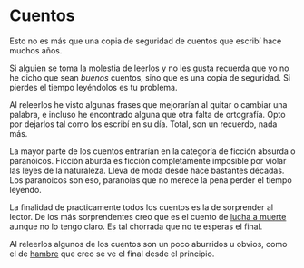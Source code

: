 # Cuentos

Esto no es más que una copia de seguridad de cuentos que escribí hace muchos
años. 

Si alguien se toma la molestia de leerlos y no les gusta recuerda que yo no he
dicho que sean *buenos* cuentos, sino que es una copia de seguridad. Si
pierdes el tiempo leyéndolos es tu problema.

Al releerlos he visto algunas frases que mejorarían al quitar o cambiar una
palabra, e incluso he encontrado alguna que otra falta de ortografía. 
Opto por dejarlos tal como los escribí en su día. Total, son un
recuerdo, nada más.

La mayor parte de los cuentos entrarían en la categoría de ficción absurda o
paranoicos. Ficción aburda es ficción completamente imposible por violar las
leyes de la naturaleza. Lleva de moda desde hace bastantes décadas. Los
paranoicos son eso, paranoias que no merece la pena perder el tiempo leyendo.

La finalidad de practicamente todos los cuentos es la de sorprender al lector.
De los más sorprendentes creo que es el cuento de 
[lucha a muerte](lucha_a_muerte.pdf') aunque no lo tengo claro. Es tal chorrada que no te esperas el 
final. 

Al releerlos algunos de los cuentos son un poco aburridos u obvios, como el de
[hambre](hambre.pdf) que creo se ve el final desde el principio.



